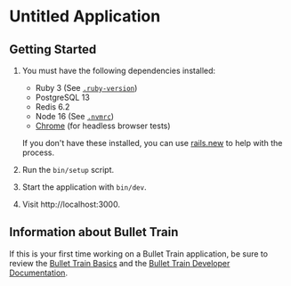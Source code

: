 # Untitled Application

## Getting Started

1. You must have the following dependencies installed:

     - Ruby 3 (See [`.ruby-version`](.ruby-version))
     - PostgreSQL 13
     - Redis 6.2
     - Node 16 (See [`.nvmrc`](.nvmrc))
     - [Chrome](https://www.google.com/search?q=chrome) (for headless browser tests)

    If you don't have these installed, you can use [rails.new](https://rails.new) to help with the process.

2. Run the `bin/setup` script.
3. Start the application with `bin/dev`.
4. Visit http://localhost:3000.

## Information about Bullet Train
If this is your first time working on a Bullet Train application, be sure to review the [Bullet Train Basics](https://github.com/bullet-train-co/bullet_train#bullet-train-basics) and the [Bullet Train Developer Documentation](http://tailwind.bullettrain.co/docs).
